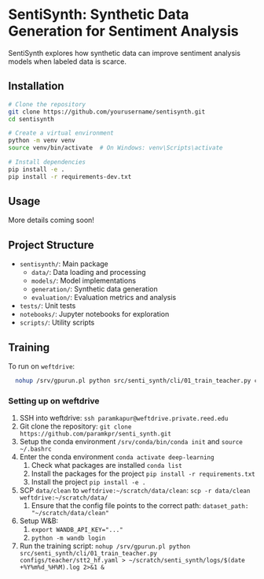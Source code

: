 # SentiSynth: Synthetic Data Generation for Sentiment Analysis

SentiSynth explores how synthetic data can improve sentiment analysis models when labeled data is scarce.

## Installation

```bash
# Clone the repository
git clone https://github.com/yourusername/sentisynth.git
cd sentisynth

# Create a virtual environment
python -m venv venv
source venv/bin/activate  # On Windows: venv\Scripts\activate

# Install dependencies
pip install -e .
pip install -r requirements-dev.txt
```

## Usage

More details coming soon!

## Project Structure

- `sentisynth/`: Main package
  - `data/`: Data loading and processing
  - `models/`: Model implementations
  - `generation/`: Synthetic data generation
  - `evaluation/`: Evaluation metrics and analysis
- `tests/`: Unit tests
- `notebooks/`: Jupyter notebooks for exploration
- `scripts/`: Utility scripts 


## Training
To run on `weftdrive`: 
```bash
  nohup /srv/gpurun.pl python src/senti_synth/cli/01_train_teacher.py configs/teacher/stt2_hf.yaml > ~/scratch/senti_synth/logs/$(date +%Y%m%d_%H%M).log 2>&1 &
```

### Setting up on weftdrive
1. SSH into weftdrive: `ssh paramkapur@weftdrive.private.reed.edu`
2. Git clone the repository: `git clone https://github.com/paramkpr/senti_synth.git`
3. Setup the conda environment `/srv/conda/bin/conda init` and `source ~/.bashrc`
4. Enter the conda environment `conda activate deep-learning`
   1. Check what packages are installed `conda list`
   2. Install the packages for the project `pip install -r requirements.txt`
   3. Install the project `pip install -e .`
5. SCP `data/clean` to `weftdrive:~/scratch/data/clean`: `scp -r data/clean weftdrive:~/scratch/data/`
   1. Ensure that the config file points to the correct path: `dataset_path: "~/scratch/data/clean"`
6. Setup W&B: 
   1. `export WANDB_API_KEY="..."`
   2. `python -m wandb login`
7. Run the training script: `nohup /srv/gpurun.pl python src/senti_synth/cli/01_train_teacher.py configs/teacher/stt2_hf.yaml > ~/scratch/senti_synth/logs/$(date +%Y%m%d_%H%M).log 2>&1 &`

